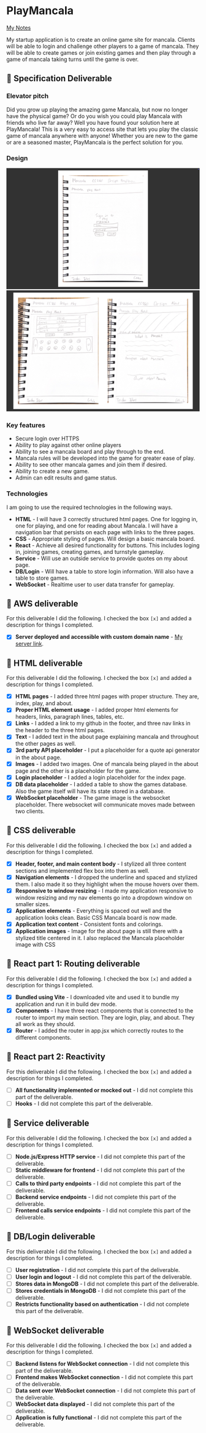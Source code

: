 # PlayMancala

[My Notes](notes.md)

My startup application is to create an online game site for mancala. Clients will be able to login and challenge other players to a game of mancala. They will be able to create games or join existing games and then play through a game of mancala taking turns until the game is over.

## 🚀 Specification Deliverable

### Elevator pitch

Did you grow up playing the amazing game Mancala, but now no longer have the physical game? Or do you wish you could play Mancala with friends who live far away? Well you have found your solution here at PlayMancala! This is a very easy to access site that lets you play the classic game of mancala anywhere with anyone! Whether you are new to the game or are a seasoned master, PlayMancala is the perfect solution for you.

### Design

![Login Design.](Resources/login.png)
![Play and About Design.](Resources/play-about.png)

### Key features

- Secure login over HTTPS
- Ability to play against other online players
- Ability to see a mancala board and play through to the end.
- Mancala rules will be developed into the game for greater ease of play.
- Ability to see other mancala games and join them if desired.
- Ability to create a new game.
- Admin can edit results and game status.

### Technologies

I am going to use the required technologies in the following ways.

- **HTML** - I will have 3 correctly structured html pages. One for logging in, one for playing, and one for reading about Mancala. I will have a navigation bar that persists on each page with links to the three pages.
- **CSS** - Appropriate styling of pages. Will design a basic mancala board.
- **React** - Achieve all desired functionality for buttons. This includes loging in, joining games, creating games, and turnstyle gameplay.
- **Service** - Will use an outside service to provide quotes on my about page.
- **DB/Login** - Will have a table to store login information. Will also have a table to store games.
- **WebSocket** - Realtime user to user data transfer for gameplay.

## 🚀 AWS deliverable

For this deliverable I did the following. I checked the box `[x]` and added a description for things I completed.

- [X] **Server deployed and accessible with custom domain name** - [My server link](https://jjohns-byu.click).

## 🚀 HTML deliverable

For this deliverable I did the following. I checked the box `[x]` and added a description for things I completed.


- [X] **HTML pages** - I added three html pages with proper structure. They are, index, play, and about. 
- [X] **Proper HTML element usage** - I added proper html elements for headers, links, paragraph lines, tables, etc.
- [X] **Links** - I added a link to my github in the footer, and three nav links in the header to the three html pages.
- [X] **Text** - I added text in the about page explaining mancala and throughout the other pages as well.
- [X] **3rd party API placeholder** - I put a placeholder for a quote api generator in the about page.
- [X] **Images** - I added two images. One of mancala being played in the about page and the other is a placeholder for the game.
- [X] **Login placeholder** - I added a login placeholder for the index page.
- [X] **DB data placeholder** - I added a table to show the games database. Also the game itself will have its state stored in a database.
- [X] **WebSocket placeholder** - The game image is the websocket placeholder. There websocket will communicate moves made between two clients.

## 🚀 CSS deliverable

For this deliverable I did the following. I checked the box `[x]` and added a description for things I completed.

- [X] **Header, footer, and main content body** - I stylized all three content sections and implemented flex box into them as well.
- [X] **Navigation elements** - I dropped the underline and spaced and stylized them. I also made it so they highlight when the mouse hovers over them.
- [X] **Responsive to window resizing** - I made my application responsive to window resizing and my nav elements go into a dropdown window on smaller sizes.
- [X] **Application elements** - Everything is spaced out well and the application looks clean. Basic CSS Mancala board is now made.
- [X] **Application text content** - Consistent fonts and colorings.
- [X] **Application images** - Image for the about page is still there with a stylized title centered in it. I also replaced the Mancala placeholder image with CSS

## 🚀 React part 1: Routing deliverable

For this deliverable I did the following. I checked the box `[x]` and added a description for things I completed.

- [X] **Bundled using Vite** - I downloaded vite and used it to bundle my application and run it in build dev mode.
- [X] **Components** - I have three react components that is connected to the router to import my main section. They are login, play, and about. They all work as they should.
- [X] **Router** - I added the router in app.jsx which correctly routes to the different components.

## 🚀 React part 2: Reactivity

For this deliverable I did the following. I checked the box `[x]` and added a description for things I completed.

- [ ] **All functionality implemented or mocked out** - I did not complete this part of the deliverable.
- [ ] **Hooks** - I did not complete this part of the deliverable.

## 🚀 Service deliverable

For this deliverable I did the following. I checked the box `[x]` and added a description for things I completed.

- [ ] **Node.js/Express HTTP service** - I did not complete this part of the deliverable.
- [ ] **Static middleware for frontend** - I did not complete this part of the deliverable.
- [ ] **Calls to third party endpoints** - I did not complete this part of the deliverable.
- [ ] **Backend service endpoints** - I did not complete this part of the deliverable.
- [ ] **Frontend calls service endpoints** - I did not complete this part of the deliverable.

## 🚀 DB/Login deliverable

For this deliverable I did the following. I checked the box `[x]` and added a description for things I completed.

- [ ] **User registration** - I did not complete this part of the deliverable.
- [ ] **User login and logout** - I did not complete this part of the deliverable.
- [ ] **Stores data in MongoDB** - I did not complete this part of the deliverable.
- [ ] **Stores credentials in MongoDB** - I did not complete this part of the deliverable.
- [ ] **Restricts functionality based on authentication** - I did not complete this part of the deliverable.

## 🚀 WebSocket deliverable

For this deliverable I did the following. I checked the box `[x]` and added a description for things I completed.

- [ ] **Backend listens for WebSocket connection** - I did not complete this part of the deliverable.
- [ ] **Frontend makes WebSocket connection** - I did not complete this part of the deliverable.
- [ ] **Data sent over WebSocket connection** - I did not complete this part of the deliverable.
- [ ] **WebSocket data displayed** - I did not complete this part of the deliverable.
- [ ] **Application is fully functional** - I did not complete this part of the deliverable.
